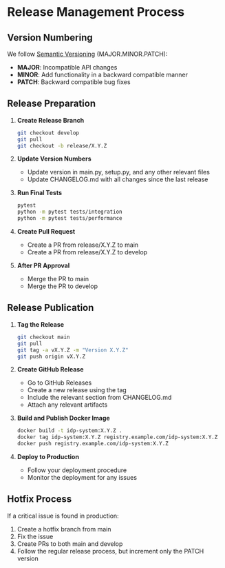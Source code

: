 # Release Management Process

## Version Numbering

We follow [Semantic Versioning](https://semver.org/) (MAJOR.MINOR.PATCH):

- **MAJOR**: Incompatible API changes
- **MINOR**: Add functionality in a backward compatible manner
- **PATCH**: Backward compatible bug fixes

## Release Preparation

1. **Create Release Branch**
   ```bash
   git checkout develop
   git pull
   git checkout -b release/X.Y.Z
   ```

2. **Update Version Numbers**
   - Update version in main.py, setup.py, and any other relevant files
   - Update CHANGELOG.md with all changes since the last release

3. **Run Final Tests**
   ```bash
   pytest
   python -m pytest tests/integration
   python -m pytest tests/performance
   ```

4. **Create Pull Request**
   - Create a PR from release/X.Y.Z to main
   - Create a PR from release/X.Y.Z to develop

5. **After PR Approval**
   - Merge the PR to main
   - Merge the PR to develop

## Release Publication

1. **Tag the Release**
   ```bash
   git checkout main
   git pull
   git tag -a vX.Y.Z -m "Version X.Y.Z"
   git push origin vX.Y.Z
   ```

2. **Create GitHub Release**
   - Go to GitHub Releases
   - Create a new release using the tag
   - Include the relevant section from CHANGELOG.md
   - Attach any relevant artifacts

3. **Build and Publish Docker Image**
   ```bash
   docker build -t idp-system:X.Y.Z .
   docker tag idp-system:X.Y.Z registry.example.com/idp-system:X.Y.Z
   docker push registry.example.com/idp-system:X.Y.Z
   ```

4. **Deploy to Production**
   - Follow your deployment procedure
   - Monitor the deployment for any issues

## Hotfix Process

If a critical issue is found in production:

1. Create a hotfix branch from main
2. Fix the issue
3. Create PRs to both main and develop
4. Follow the regular release process, but increment only the PATCH version
